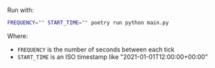 Run with:

```bash
FREQUENCY="" START_TIME="" poetry run python main.py
```

Where:

- `FREQUENCY` is the number of seconds between each tick
- `START_TIME` is an ISO timestamp like "2021-01-01T12:00:00+00:00"
